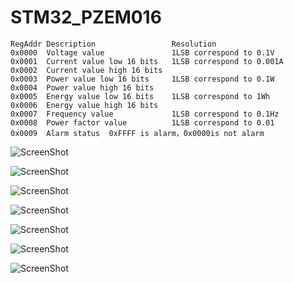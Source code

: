 # STM32_PZEM016

```
RegAddr Description                 Resolution
0x0000  Voltage value               1LSB correspond to 0.1V       
0x0001  Current value low 16 bits   1LSB correspond to 0.001A
0x0002  Current value high 16 bits  
0x0003  Power value low 16 bits     1LSB correspond to 0.1W
0x0004  Power value high 16 bits  
0x0005  Energy value low 16 bits    1LSB correspond to 1Wh
0x0006  Energy value high 16 bits 
0x0007  Frequency value             1LSB correspond to 0.1Hz
0x0008  Power factor value          1LSB correspond to 0.01
0x0009  Alarm status  0xFFFF is alarm，0x0000is not alarm

```

![ScreenShot](https://github.com/worrajak/STM32_PZEM016/blob/master/uCCC097.jpg?raw=true)  

![ScreenShot](https://github.com/worrajak/STM32_PZEM016/blob/master/uCCC098.jpg?raw=true)  

![ScreenShot](https://github.com/worrajak/STM32_PZEM016/blob/master/uCCC099.jpg?raw=true)  

![ScreenShot](https://github.com/worrajak/STM32_PZEM016/blob/master/uCCC001.jpg?raw=true)  

![ScreenShot](https://github.com/worrajak/STM32_PZEM016/blob/master/uCCC002.jpg?raw=true)  

![ScreenShot](https://github.com/worrajak/STM32_PZEM016/blob/master/uCCC007.jpg?raw=true)  

![ScreenShot](https://github.com/worrajak/STM32_PZEM016/blob/master/uCCC006.jpg?raw=true)  
